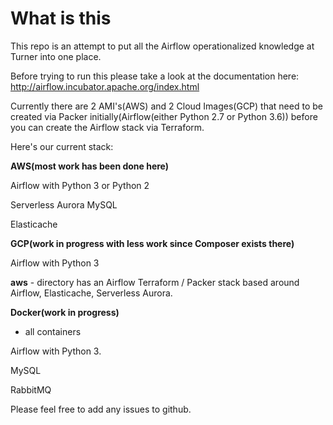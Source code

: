 # What is this

This repo is an attempt to put all the Airflow operationalized knowledge at Turner into one place.  

Before trying to run this please take a look at the documentation here:  http://airflow.incubator.apache.org/index.html

Currently there are 2 AMI's(AWS) and 2 Cloud Images(GCP) that need to be created via Packer initially(Airflow(either Python 2.7 or Python 3.6)) before you can create the Airflow stack via Terraform.  

Here's our current stack:

**AWS(most work has been done here)**

Airflow with Python 3 or Python 2

Serverless Aurora MySQL

Elasticache

**GCP(work in progress with less work since Composer exists there)**

Airflow with Python 3

**aws** -  directory has an Airflow Terraform / Packer stack based around Airflow, Elasticache, Serverless Aurora.

**Docker(work in progress)**

- all containers

Airflow with Python 3.

MySQL

RabbitMQ

Please feel free to add any issues to github.
